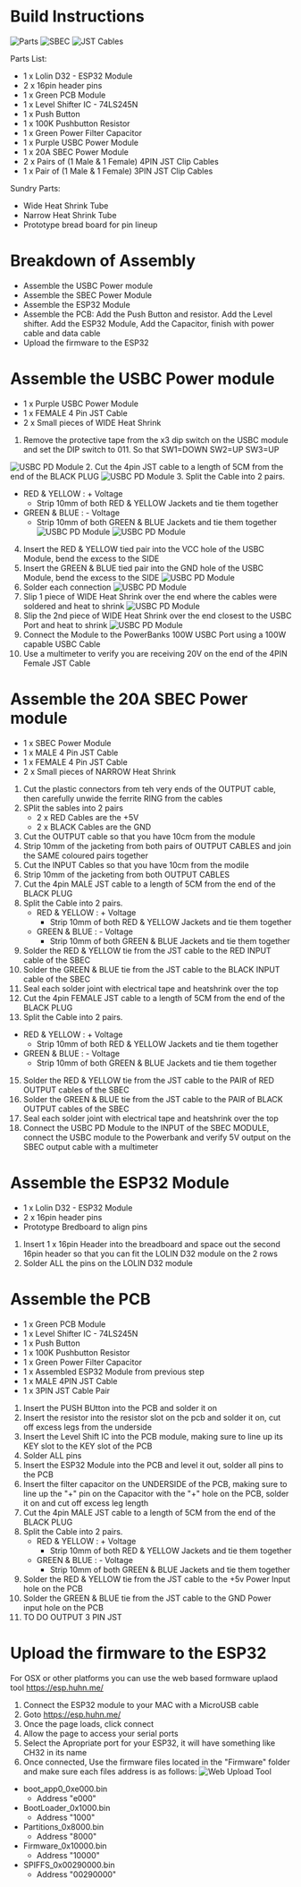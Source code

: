 # Build Instructions
![Parts](https://github.com/leonyuhanov/ESP32_RGBW_ArtNet/blob/main/Module%20Build%20Documentation/Parts1of2.jpg)
![SBEC](https://github.com/leonyuhanov/ESP32_RGBW_ArtNet/blob/main/Module%20Build%20Documentation/sbec.jpg)
![JST Cables](https://github.com/leonyuhanov/ESP32_RGBW_ArtNet/blob/main/Module%20Build%20Documentation/jst.jpg)

Parts List:
-  1 x Lolin D32 - ESP32 Module
-  2 x 16pin header pins
-  1 x Green PCB Module
-  1 x Level Shifter IC - 74LS245N
-  1 x Push Button
-  1 x 100K Pushbutton Resistor
-  1 x Green Power Filter Capacitor
-  1 x Purple USBC Power Module
-  1 x 20A SBEC Power Module
-  2 x Pairs of (1 Male & 1 Female) 4PIN JST Clip Cables
-  1 x Pair of (1 Male & 1 Female) 3PIN JST Clip Cables

Sundry Parts:
-  Wide Heat Shrink Tube
-  Narrow Heat Shrink Tube
-  Prototype bread board for pin lineup

# Breakdown of Assembly

- Assemble the USBC Power module
- Assemble the SBEC Power Module
- Assemble the ESP32 Module
- Assemble the PCB: Add the Push Button and resistor. Add the Level shifter. Add the ESP32 Module, Add the Capacitor, finish with power cable and data cable
- Upload the firmware to the ESP32

# Assemble the USBC Power module

- 1 x Purple USBC Power Module
- 1 x FEMALE 4 Pin JST Cable
- 2 x Small pieces of WIDE Heat Shrink
 
1. Remove the protective tape from the x3 dip switch on the USBC module and set the DIP switch to 011. So that SW1=DOWN SW2=UP SW3=UP

![USBC PD Module](https://github.com/leonyuhanov/ESP32_RGBW_ArtNet/blob/main/Module%20Build%20Documentation/usbcpd.jpg)
2. Cut the 4pin JST cable to a length of 5CM from the end of the BLACK PLUG
![USBC PD Module](https://github.com/leonyuhanov/ESP32_RGBW_ArtNet/blob/main/Module%20Build%20Documentation/usbcpd-1.jpg)
3. Split the Cable into 2 pairs.
   - RED & YELLOW : + Voltage
     - Strip 10mm of both RED & YELLOW Jackets and tie them together
   - GREEN & BLUE : - Voltage
     - Strip 10mm of both GREEN & BLUE Jackets and tie them together
![USBC PD Module](https://github.com/leonyuhanov/ESP32_RGBW_ArtNet/blob/main/Module%20Build%20Documentation/usbcpd-2.jpg)
![USBC PD Module](https://github.com/leonyuhanov/ESP32_RGBW_ArtNet/blob/main/Module%20Build%20Documentation/usbcpd-3.jpg)
4. Insert the RED & YELLOW tied pair into the VCC hole of the USBC Module, bend the excess to the SIDE
5. Insert the GREEN & BLUE tied pair into the GND hole of the USBC Module, bend the excess to the SIDE
![USBC PD Module](https://github.com/leonyuhanov/ESP32_RGBW_ArtNet/blob/main/Module%20Build%20Documentation/usbcpd-4.jpg)
6. Solder each connection
![USBC PD Module](https://github.com/leonyuhanov/ESP32_RGBW_ArtNet/blob/main/Module%20Build%20Documentation/usbcpd-5.jpg)
7. Slip 1 piece of WIDE Heat Shrink over the end where the cables were soldered and heat to shrink
![USBC PD Module](https://github.com/leonyuhanov/ESP32_RGBW_ArtNet/blob/main/Module%20Build%20Documentation/usbcpd-6.jpg)
8. Slip the 2nd piece of WIDE Heat Shrink over the end closest to the USBC Port and heat to shrink
![USBC PD Module](https://github.com/leonyuhanov/ESP32_RGBW_ArtNet/blob/main/Module%20Build%20Documentation/usbcpd-7.jpg)
9. Connect the Module to the PowerBanks 100W USBC Port using a 100W capable USBC Cable
10. Use a multimeter to verify you are receiving 20V on the end of the 4PIN Female JST Cable

# Assemble the 20A SBEC Power module
- 1 x SBEC Power Module
- 1 x MALE 4 Pin JST Cable
- 1 x FEMALE 4 Pin JST Cable
- 2 x Small pieces of NARROW Heat Shrink

1. Cut the plastic connectors from teh very ends of the OUTPUT cable, then carefully unwide the ferrite RING from the cables
2. SPlit the sables into 2 pairs
   - 2 x RED Cables are the +5V
   - 2 x BLACK Cables are the GND
4. Cut the OUTPUT cable so that you have 10cm from the module
5. Strip 10mm of the jacketing from both pairs of OUTPUT CABLES and join the SAME coloured pairs together
6. Cut the INPUT Cables so that you have 10cm from the modile
7. Strip 10mm of the jacketing from both OUTPUT CABLES
8. Cut the 4pin MALE JST cable to a length of 5CM from the end of the BLACK PLUG
9. Split the Cable into 2 pairs.
   - RED & YELLOW : + Voltage
     - Strip 10mm of both RED & YELLOW Jackets and tie them together
   - GREEN & BLUE : - Voltage
     - Strip 10mm of both GREEN & BLUE Jackets and tie them together
10. Solder the RED & YELLOW tie from the JST cable to the RED INPUT cable of the SBEC
11. Solder the GREEN & BLUE tie from the JST cable to the BLACK INPUT cable of the SBEC
12. Seal each solder joint with electrical tape and heatshrink over the top
13. Cut the 4pin FEMALE JST cable to a length of 5CM from the end of the BLACK PLUG
14. Split the Cable into 2 pairs.
   - RED & YELLOW : + Voltage
     - Strip 10mm of both RED & YELLOW Jackets and tie them together
   - GREEN & BLUE : - Voltage
     - Strip 10mm of both GREEN & BLUE Jackets and tie them together
15. Solder the RED & YELLOW tie from the JST cable to the PAIR of RED OUTPUT cables of the SBEC
16. Solder the GREEN & BLUE tie from the JST cable to the PAIR of BLACK OUTPUT cables of the SBEC
17. Seal each solder joint with electrical tape and heatshrink over the top
18. Connect the USBC PD Module to the INPUT of the SBEC MODULE, connect the USBC module to the Powerbank and verify 5V output on the SBEC output cable with a multimeter

# Assemble the ESP32 Module

-  1 x Lolin D32 - ESP32 Module
-  2 x 16pin header pins
-  Prototype Bredboard to align pins

1. Insert 1 x 16pin Header into the breadboard and space out the second 16pin header so that you can fit the LOLIN D32 module on the 2 rows
2. Solder ALL the pins on the LOLIN D32 module

# Assemble the PCB
-  1 x Green PCB Module
-  1 x Level Shifter IC - 74LS245N
-  1 x Push Button
-  1 x 100K Pushbutton Resistor
-  1 x Green Power Filter Capacitor
-  1 x Assembled ESP32 Module from previous step
-  1 x MALE 4PIN JST Cable
-  1 x 3PIN JST Cable Pair

1. Insert the PUSH BUtton into the PCB and solder it on
2. Insert the resistor into the resistor slot on the pcb and solder it on, cut off excess legs from the underside
3. Insert the Level Shift IC into the PCB module, making sure to line up its KEY slot to the KEY slot of the PCB
4. Solder ALL pins
5. Insert the ESP32 Module into the PCB and level it out, solder all pins to the PCB
6. Insert the filter capacitor on the UNDERSIDE of the PCB, making sure to line up the "+" pin on the Capacitor with the "+" hole on the PCB, solder it on and cut off excess leg length
7. Cut the 4pin MALE JST cable to a length of 5CM from the end of the BLACK PLUG
9. Split the Cable into 2 pairs.
   - RED & YELLOW : + Voltage
     - Strip 10mm of both RED & YELLOW Jackets and tie them together
   - GREEN & BLUE : - Voltage
     - Strip 10mm of both GREEN & BLUE Jackets and tie them together
10. Solder the RED & YELLOW tie from the JST cable to the +5v Power Input hole on the PCB
11. Solder the GREEN & BLUE tie from the JST cable to the GND Power input hole on the PCB
12. TO DO OUTPUT 3 PIN JST

# Upload the firmware to the ESP32

For OSX or other platforms you can use the web based formware uplaod tool https://esp.huhn.me/ 

1. Connect the ESP32 module to your MAC with a MicroUSB cable
2. Goto https://esp.huhn.me/
3. Once the page loads, click connect
4. Allow the page to access your serial ports
5. Select the Apropriate port for your ESP32, it will have something like CH32 in its name
6. Once connected, Use the firmware files located in the "Firmware" folder and make sure each files address is as follows:
![Web Upload Tool](https://github.com/leonyuhanov/ESP32_RGBW_ArtNet/blob/main/Firmware/ONLINETool.png)

- boot_app0_0xe000.bin
  - Address "e000" 
- BootLoader_0x1000.bin
  - Address "1000"
- Partitions_0x8000.bin
  - Address "8000"
- Firmware_0x10000.bin
  - Address "10000"
- SPIFFS_0x00290000.bin
  - Address "00290000"
